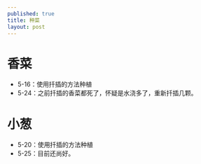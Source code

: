 ```yaml
---
published: true
title: 种菜
layout: post
---
```


# 香菜

* 5-16：使用扦插的方法种植
* 5-24：之前扦插的香菜都死了，怀疑是水浇多了，重新扦插几颗。

# 小葱

* 5-20：使用扦插的方法种植
* 5-25：目前还尚好。

